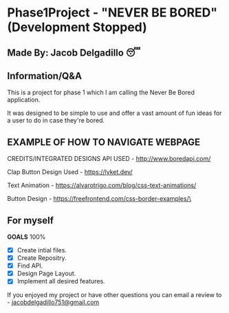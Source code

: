 # Phase1Project - "NEVER BE BORED" (Development Stopped)
**Made By: Jacob Delgadillo** :sleeping:
-----------------------------------------------------

Information/Q&A
-----------------
This is a project for phase 1 which I am calling the Never Be Bored application.

It was designed to be simple to use and offer a vast amount of fun ideas for a user to do in case they're bored.

EXAMPLE OF HOW TO NAVIGATE WEBPAGE
------------------------------------






















CREDITS/INTEGRATED DESIGNS
API USED - http://www.boredapi.com/

Clap Button Design Used - https://lyket.dev/

Text Animation - https://alvarotrigo.com/blog/css-text-animations/

Button Design - https://freefrontend.com/css-border-examples/\

For myself
---

 **GOALS** 100%
- [X] Create intial files.
- [X] Create Repositry. 
- [X] Find API.
- [X] Design Page Layout. 
- [X] Implement all desired features.

If you enjoyed my project or have other questions you can email a review to - jacobdelgadillo751@gmail.com
